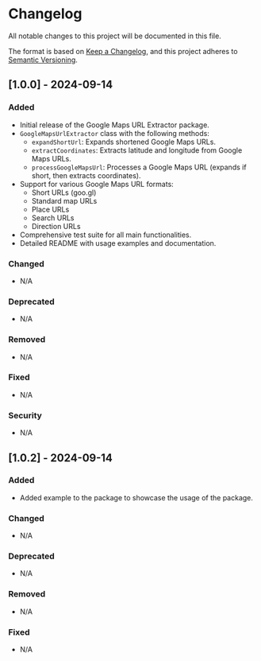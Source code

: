 # Changelog

All notable changes to this project will be documented in this file.

The format is based on [Keep a Changelog](https://keepachangelog.com/en/1.0.0/),
and this project adheres to [Semantic Versioning](https://semver.org/spec/v2.0.0.html).

## [1.0.0] - 2024-09-14

### Added
- Initial release of the Google Maps URL Extractor package.
- `GoogleMapsUrlExtractor` class with the following methods:
  - `expandShortUrl`: Expands shortened Google Maps URLs.
  - `extractCoordinates`: Extracts latitude and longitude from Google Maps URLs.
  - `processGoogleMapsUrl`: Processes a Google Maps URL (expands if short, then extracts coordinates).
- Support for various Google Maps URL formats:
  - Short URLs (goo.gl)
  - Standard map URLs
  - Place URLs
  - Search URLs
  - Direction URLs
- Comprehensive test suite for all main functionalities.
- Detailed README with usage examples and documentation.

### Changed
- N/A

### Deprecated
- N/A

### Removed
- N/A

### Fixed
- N/A

### Security
- N/A

## [1.0.2] - 2024-09-14

### Added
- Added example to the package to showcase the usage of the package.

### Changed
- N/A

### Deprecated
- N/A

### Removed
- N/A

### Fixed
- N/A

